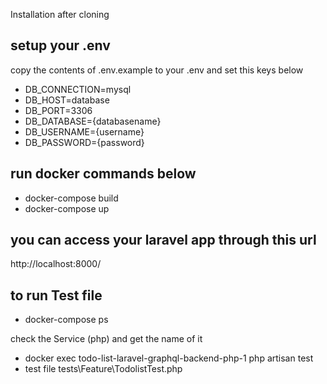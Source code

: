 Installation after cloning

## setup your .env
copy the contents of .env.example to your .env and set this keys below
- DB_CONNECTION=mysql
- DB_HOST=database
- DB_PORT=3306
- DB_DATABASE={databasename}
- DB_USERNAME={username}
- DB_PASSWORD={password}


## run docker commands below
- docker-compose build
- docker-compose up

## you can access your laravel app through this url
http://localhost:8000/

## to run Test file
- docker-compose ps


check the Service  (php) and get the name of it
- docker exec todo-list-laravel-graphql-backend-php-1 php artisan test
- test file tests\Feature\TodolistTest.php
